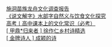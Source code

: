   
[施洞苗族龙舟文化调查报告](http://www.dianyue.me/archives/668/0tsdkdffgowg3wkb/)  
[《说文解字》水部字自然义与饮食文化探究](http://www.dianyue.me/archives/421/2rwvvswo5zv78bl4/)  
[高考丨高中课本上的文化常识（必考）](http://www.dianyue.me/archives/965/p96254y6f30bh4kq/)  
[[ 甲鼎*归来者 ] 徐作仁乡村诗精选](http://www.dianyue.me/archives/323/vpz5ugwqviy43hd8/)  
[[ 金牌诗人 ] 成颖的诗](http://www.dianyue.me/archives/332/qqdq79kgjqiavu6z/)